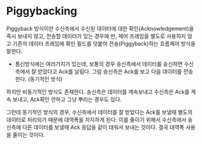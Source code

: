 # Piggybacking

 Piggyback 방식이란 수신측에서 수신된 데이터에 대한 확인(Acknowledgement)을 즉시
보내지 않고, 전송할 데이터가 있는 경우에 만, 제어 프레임을 별도로 사용하지 않고
기존의 데이터 프레임에 확인 필드를 덧붙여 전송(Piggyback)하는 흐름제어 방식을 말한다. 

- 통신방식에는 여러가지가 있는데, 보통의 경우 송신측에서 데이터를 송신하면 수신측에서 잘 받았다고 Ack를 날림다.
그럼 송신측은 Ack를 보고 다음 데이터를 전송한다. (동기적인 방식)

하지만 비동기적인 방식도 존재한다. 송신측은 데이터를 계속보내고 수신측은 Ack를 계속 보내고, Ack확인 안하고
그냥 뿌리는 경우도 있다.

그런데 동기적인 방식의 경우, 수신측에서 데이터를 잘 받았다는 Ack를 보낼때 별도의 데이터로 처리되기 때문에 
대역폭을 차지하게 된다. 이를 줄이기 위해서 수신측에서 송신측에 다른 데이터를 보낼때 Ack 응답을 같이 태워서 보내는 것이다. 결국 대역폭 사용을 줄이는 것이다.